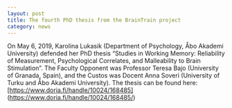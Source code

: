 ```yaml
---
layout: post
title: The fourth PhD thesis from the BrainTrain project
category: news
---
```


On May 6, 2019, Karolina Lukasik (Department of Psychology, Åbo Akademi University) defended her PhD thesis “Studies in Working Memory: Reliability of Measurement, Psychological Correlates, and Malleability to Brain Stimulation”. The Faculty Opponent was Professor Teresa Bajo (University of Granada, Spain), and the Custos was Docent Anna Soveri (University of Turku and Åbo Akademi University). The thesis can be found here: [https://www.doria.fi/handle/10024/168485] (https://www.doria.fi/handle/10024/168485/)
